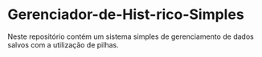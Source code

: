 # Gerenciador-de-Hist-rico-Simples
Neste repositório contém um sistema simples de gerenciamento de dados salvos com a utilização de pilhas.
